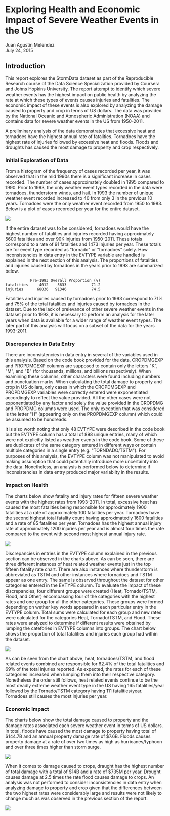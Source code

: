 # Exploring Health and Economic Impact of Severe Weather Events in the US
Juan Agustin Melendez  
July 24, 2015  

## Introduction
This report explores the StormData dataset as part of the Reproducible Research course of the Data Science Specialization provided by Coursera and Johns Hopkins University. The report attempt to identify which severe weather events has the highest impact on public health by analyzing the rate at which these types of events causes injuries and fatalities. The economic impact of these events is also explored by analyzing the damage caused to property and crop in terms of US dollars. The data was provided by the National Oceanic and Atmospheric Administration (NOAA) and contains data for severe weather events in the US from 1950-2011.

A preliminary analysis of the data demonstrates that excessive heat and tornadoes have the highest annual rate of fatalities. Tornadoes have the highest rate of injuries followed by excessive heat and floods. Floods and droughts has caused the most damage to property and crop respectively. 

### Initial Exploration of Data

From a histogram of the frequency of cases recorded per year, it was observed that in the mid 1990s there is a significant increase in cases recorded. The number of cases approximately doubled in 1995 compared to 1990. Prior to 1993, the only weather event types recorded in the data were tornadoes, thunderstorm winds, and hail. In 1993 the number of unique weather event recorded increased to 40 from only 3 in the previous 10 years. Tornadoes were the only weather event recorded from 1950 to 1983. Below is a plot of cases recorded per year for the entire dataset. 

![](stormData_Report_files/figure-html/unnamed-chunk-1-1.png)<!-- -->



If the entire dataset was to be considered, tornadoes would have the highest number of fatalities and injuries recorded having approximately 5600 fatalities and over 90K injuries from 1950-2011. These totals correspond to a rate of 91 fatalities and 1473 injuries per year. These totals are for event type recorded as "tornado" or "tornadoes" solely. How inconsistencies in data entry in the EVTYPE variable are handled is explained in the next section of this analysis. The proportions of fatalities and injuries caused by tornadoes in the years prior to 1993 are summarized below.


```
           Pre-1993 Overall Proportion (%)
fatalities     4012    5633           71.2
injuries      68036   91346           74.5
```

Fatalities and injuries caused by tornadoes  prior to 1993 correspond to 71% and 75% of the total fatalities and injuries caused by tornadoes in the dataset. Due to the lack of prelevance of other severe weather events in the dataset prior to 1993, it is necessary to perform an analysis for the later years when data is available for a wider range of weather event types. The later part of this analysis will focus on a subset of the data for the years 1993-2011. 

### Discrepancies in Data Entry
There are inconsistencies in data entry in several of the variables used in this analysis. Based on the code book provided for the data, CROPDMGEXP and PROPDMGEXP columns are supposed to contain only the letters "K", "M", and "B" (for thousands, millions, and billions respectively). When examining these columns, other characters were found including numbers and punctuation marks. When calculating the total damage to property and crop in US dollars, only cases in which the CROPDMGEXP and PROPDMGEXP variables were correctly entered were exponentiated accordingly to reflect the value provided. All the other cases were not exponentiated by any factor and solely the value provided in the CROPDMG and PROPDMG columns were used. The only exception that was considered is the letter "H" (appearing only on the PROPDMGEXP column) which could be assumed to be hundreads.

It is also worth noting that only 48 EVTYPE were described in the code book but the EVTYPE column has a total of 898 unique entries, many of which were not explicitly listed as weather events in the code book. Some of these are duplicates of the same category entered in different ways or contain multiple categories in a single entry (e.g. "TORNDADO/TSTM"). For purposes of this analysis, the EVTYPE column was not manipulated to avoid making assumption that could potentially introduce more uncertainty into the data. Nonetheless, an analysis is performed below to determine if inconsistencies in data entry produced major variabilty in the results.



### Impact on Health
The charts below show fatality and injury rates for fifteen severe weather events with the highest rates from 1993-2011. In total, excessive heat has caused the most fatalities being responsible for approximately 1900 fatalities at a rate of approximately 100 fatalities per year. Tornadoes have the second highest total fatality count having approximatedly 1600 fatalities and a rate of 85 fatalities per year. Tornadoes has the highest annual injury rate at approximately 1200 injuries per year and is almost four times the rate compared to the event with second most highest annual injury rate.   



![](stormData_Report_files/figure-html/fatality_plot-1.png)<!-- -->

Discrepancies in entries in the EVTYPE column explained in the previous section can be observed in the charts above. As can be seen, there are three different instances of heat related weather events just in the top fifteen fatality rate chart. There are also instances where thunderstorm is abbreviated as TSTM and other instances where tornadoes and TSTM appear as one entry. The same is observed throughout the dataset for other categories entered in the EVTYPE column. To evaluate the impact of these discrepancies, four different groups were created (Heat, Tornado/TSTM, Flood, and Other) encompassing four of the categories with the highest rates and one group for all the other categories. These groups were formed depending on wether key words appeared in each particular entry in the EVTYPE column.  Total sums were calculated for each group and new rates were calculated for the categories Heat, Tornado/TSTM, and Flood. These rates were analyzed to determine if different results were obtained by lumping the catefories in EVTYPE columns into groups. The chart below shows the proportion of total fatalities and injuries each group had within the dataset.  

![](stormData_Report_files/figure-html/pie_chart-1.png)<!-- -->


As can be seen from the chart above, heat, tornadoes/TSTM, and flood related events combined are responsible for 62.4% of the total fatalities and 69% of the total injuries reported. As expected, the rates for each of these categories increased when lumping them into their respective category. Nonetheless the order still follows, heat related events continue to be the most deadly extreme weather event type in the US having 165 fatalities/year followed by the Tornado/TSTM category having 111 fatalities/year. Tornadoes still causes the most injuries per year. 

### Economic Impact

The charts below show the total damage caused to property and the damage rates associated each severe weather event in terms of US dollars. In total, floods have caused the most damage to property having total of $144.7B and an annual property damage rate of $7.6B. Floods causes property damage at a rate of over two times as high as hurricanes/typhoon and over three times higher than storm surge.  

<img src="stormData_Report_files/figure-html/unnamed-chunk-8-1.png" style="display: block; margin: auto auto auto 0;" />



When it comes to damage caused to crops, draught has the highest number of total damage with a total of $14B and a rate of $735M per year.  Drought causes damage at 2.5 times the rate flood causes damage to crops.  An analysis was not performed to consider inconsistencies in data entry when analyzing damage to property and crop given that the differences between the two highest rates were considerably large and results were not likely to change much as was observed in the previous section of the report. 

<img src="stormData_Report_files/figure-html/unnamed-chunk-10-1.png" style="display: block; margin: auto auto auto 0;" />



